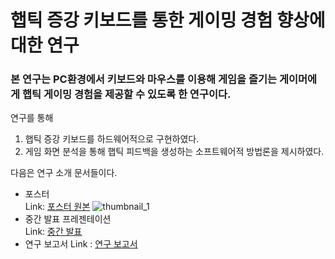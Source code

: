 # 햅틱 증강 키보드를 통한 게이밍 경험 향상에 대한 연구  
### 본 연구는 PC환경에서 키보드와 마우스를 이용해 게임을 즐기는 게이머에게 햅틱 게이밍 경험을 제공할 수 있도록 한 연구이다.   
연구를 통해   
1. 햅틱 증강 키보드를 하드웨어적으로 구현하였다.
2. 게임 화면 분석을 통해 햅틱 피드백을 생성하는 소프트웨어적 방법론을 제시하였다.   

다음은 연구 소개 문서들이다.   
- 포스터   
Link: [포스터 원본](https://github.com/shinjw4929/Haptic_Augmented_Keyboard/blob/main/documents/poster.pdf)
![thumbnail_1](images/poster_thumbnail.jpg)   
- 중간 발표 프레젠테이션   
Link: [중간 발표](https://github.com/shinjw4929/Haptic_Augmented_Keyboard/blob/main/documents/progress_presentation.pdf)   
- 연구 보고서
Link : [연구 보고서](https://github.com/shinjw4929/Haptic_Augmented_Keyboard/blob/main/documents/final_report.pdf)
